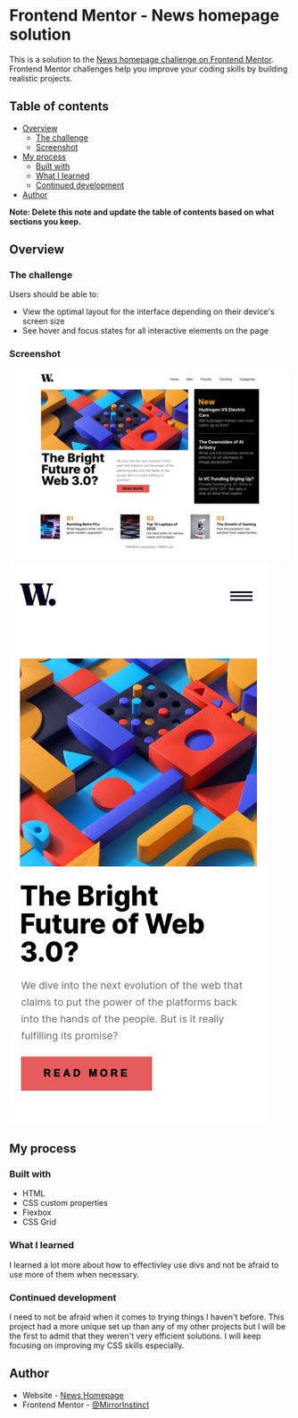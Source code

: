 # Frontend Mentor - News homepage solution

This is a solution to the [News homepage challenge on Frontend Mentor](https://www.frontendmentor.io/challenges/news-homepage-H6SWTa1MFl). Frontend Mentor challenges help you improve your coding skills by building realistic projects. 

## Table of contents

- [Overview](#overview)
  - [The challenge](#the-challenge)
  - [Screenshot](#screenshot)
- [My process](#my-process)
  - [Built with](#built-with)
  - [What I learned](#what-i-learned)
  - [Continued development](#continued-development)
- [Author](#author)

**Note: Delete this note and update the table of contents based on what sections you keep.**

## Overview

### The challenge

Users should be able to:

- View the optimal layout for the interface depending on their device's screen size
- See hover and focus states for all interactive elements on the page

### Screenshot

![](./news-desktop.png)
![](./news-mobile.png)

## My process

### Built with

- HTML
- CSS custom properties
- Flexbox
- CSS Grid

### What I learned

I learned a lot more about how to effectivley use divs and not be afraid to use more of them when necessary.

### Continued development

I need to not be afraid when it comes to trying things I haven't before. This project had a more unique set up than any of my other projects but I will be the first to admit that they weren't very efficient solutions. I will keep focusing on improving my CSS skills especially.

## Author

- Website - [News Homepage](https://mirrorinstinct.github.io/news-homepage/)
- Frontend Mentor - [@MirrorInstinct](https://www.frontendmentor.io/profile/MirrorInstinct)
